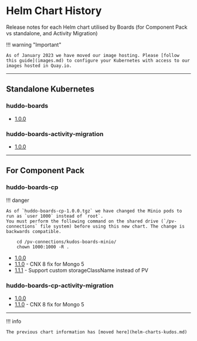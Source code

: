 # Helm Chart History

Release notes for each Helm chart utilised by Boards (for Component Pack vs standalone, and Activity Migration)

!!! warning "Important"

    As of January 2023 we have moved our image hosting. Please [follow this guide](images.md) to configure your Kubernetes with access to our images hosted in Quay.io.

---

## Standalone Kubernetes

### huddo-boards

-   [1.0.0](../assets/config/kubernetes/huddo-boards-1.0.0.tgz)

### huddo-boards-activity-migration

-   [1.0.0](../assets/config/kubernetes/huddo-boards-activity-migration-1.0.0.tgz)

---

## For Component Pack

### huddo-boards-cp

!!! danger

    As of `huddo-boards-cp-1.0.0.tgz` we have changed the Minio pods to run as `user 1000` instead of `root`.
    You must perform the following command on the shared drive (`/pv-connections` file system) before using this new chart. The change is backwards compatible.

        cd /pv-connections/kudos-boards-minio/
        chown 1000:1000 -R .

-   [1.0.0](../assets/config/kubernetes/huddo-boards-cp-1.0.0.tgz)
-   [1.1.0](../assets/config/kubernetes/huddo-boards-cp-1.1.0.tgz) - CNX 8 fix for Mongo 5
-   [1.1.1](../assets/config/kubernetes/huddo-boards-cp-1.1.1.tgz) - Support custom storageClassName instead of PV

### huddo-boards-cp-activity-migration

-   [1.0.0](../assets/config/kubernetes/huddo-boards-cp-activity-migration-1.0.0.tgz)
-   [1.1.0](../assets/config/kubernetes/huddo-boards-cp-activity-migration-1.1.0.tgz) - CNX 8 fix for Mongo 5

---

!!! info

    The previous chart information has [moved here](helm-charts-kudos.md)
